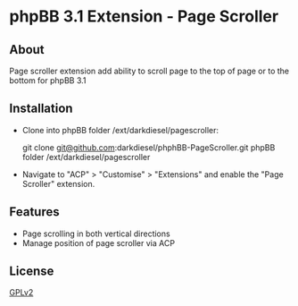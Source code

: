 # phpBB 3.1 Extension - Page Scroller

## About

Page scroller extension add ability to scroll page to the top of page or to the bottom for phpBB 3.1

## Installation

 * Clone into phpBB folder /ext/darkdiesel/pagescroller:

    git clone git@github.com:darkdiesel/phphBB-PageScroller.git phpBB folder /ext/darkdiesel/pagescroller

 * Navigate to "ACP" > "Customise" > "Extensions" and enable the "Page Scroller" extension.

## Features

 - Page scrolling in both vertical directions
 - Manage position of page scroller via ACP

## License

[GPLv2](license.txt)